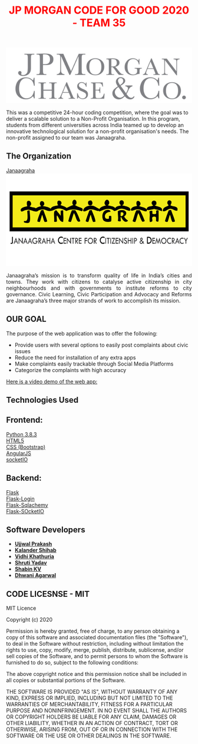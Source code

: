 <h1  align="center" style="text-align: center;"><span  align="center" style="color: #ff0000;"><strong><span align="center" style="color: #FF0000;"> JP MORGAN CODE FOR GOOD 2020 - TEAM 35
</span> </strong></span></h1>
<p style="text-align: center;">&nbsp;</p>
<p align="center">

<img alt="JP Morgan CODE FOR GOOD 2020" src="/IMAGES/jp.jpg">
</p>


This was a competitive 24-hour coding competition, where the goal was to deliver a scalable solution to a Non-Profit Organisation. In this program, students from different universities across India teamed up to develop an innovative technological solution for a non-profit organisation's needs. The non-profit assigned to our team was Janaagraha. 


## The Organization
[Janaagraha](http://www.janaagraha.org/)
<img alt="JP Morgan CODE FOR GOOD 2020" src="/IMAGES/janaagraha-logo.png" width="600" height="250">

<p style = "text-align:justify; text-justify:inter-word;">Janaagraha’s mission is to transform quality of life in India’s cities and towns.  They work with citizens to catalyse active citizenship in city neighbourhoods and with governments to institute reforms to city governance.  Civic Learning, Civic Participation and Advocacy and Reforms are Janaagraha’s three major strands of work to accomplish its mission.</p>

## OUR GOAL
The purpose of the web application was to offer the following:
- Provide users with several options to easily post complaints about civic issues
- Reduce the need for installation of any extra apps
- Make complaints easily trackable through Social Media Platforms
- Categorize the complaints with high accuracy

[Here is a video demo of the web app:](https://www.youtu.be/dQw4w9WgXcQ)





## Technologies Used
## Frontend:
[Python 3.8.3](https://www.python.org/downloads/release/python-383/) <br />
[HTML5](https://developer.mozilla.org/en-US/docs/Web/HTML) <br />
[CSS (Bootstrap)](https://www.w3schools.com/bootstrap/bootstrap_ref_all_classes.asp) <br />
[AngularJS](https://angularjs.org) <br />
[socketIO](https://socket.io/) <br />
## Backend:
[Flask](https://flask.palletsprojects.com/en/1.1.x/) <br />
[Flask-Login](https://flask-login.readthedocs.io/en/latest/) <br />
[Flask-Sqlachemy](http://flask-sqlalchemy.pocoo.org/2.3/) <br />
[Flask-SOcketIO](https://flask-socketio.readthedocs.io/en/latest/) 


## Software Developers

* **[Ujjwal Prakash](https://github.com/ujjwlprksh)** <br />
* **[Kalander Shihab](https://github.com/kalandershihab)** <br />
* **[Vidhi Khathuria](https://github.com/vidhikhathuria)** <br />
* **[Shruti Yadav](https://github.com/shruti2307y)** <br />
* **[Shabin KV](https://github.com/shabinkv3)** <br />
* **[Dhwani Agarwal](https://github.com/Dhwani26)** <br />

## CODE LICESNSE - MIT

MIT Licence

Copyright (c) 2020

Permission is hereby granted, free of charge, to any person obtaining a copy
of this software and associated documentation files (the "Software"), to deal
in the Software without restriction, including without limitation the rights
to use, copy, modify, merge, publish, distribute, sublicense, and/or sell
copies of the Software, and to permit persons to whom the Software is
furnished to do so, subject to the following conditions:

The above copyright notice and this permission notice shall be included in all
copies or substantial portions of the Software.

THE SOFTWARE IS PROVIDED "AS IS", WITHOUT WARRANTY OF ANY KIND, EXPRESS OR
IMPLIED, INCLUDING BUT NOT LIMITED TO THE WARRANTIES OF MERCHANTABILITY,
FITNESS FOR A PARTICULAR PURPOSE AND NONINFRINGEMENT. IN NO EVENT SHALL THE
AUTHORS OR COPYRIGHT HOLDERS BE LIABLE FOR ANY CLAIM, DAMAGES OR OTHER
LIABILITY, WHETHER IN AN ACTION OF CONTRACT, TORT OR OTHERWISE, ARISING FROM,
OUT OF OR IN CONNECTION WITH THE SOFTWARE OR THE USE OR OTHER DEALINGS IN THE
SOFTWARE.
